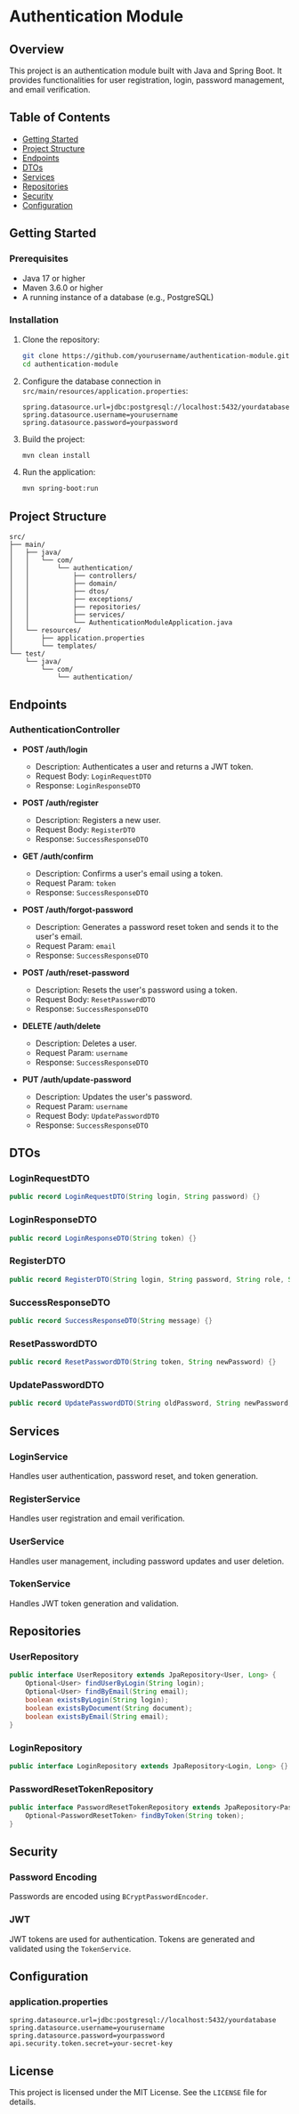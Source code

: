 # Authentication Module

## Overview

This project is an authentication module built with Java and Spring Boot. It provides functionalities for user registration, login, password management, and email verification.

## Table of Contents

- [Getting Started](#getting-started)
- [Project Structure](#project-structure)
- [Endpoints](#endpoints)
- [DTOs](#dtos)
- [Services](#services)
- [Repositories](#repositories)
- [Security](#security)
- [Configuration](#configuration)

## Getting Started

### Prerequisites

- Java 17 or higher
- Maven 3.6.0 or higher
- A running instance of a database (e.g., PostgreSQL)

### Installation

1. Clone the repository:
   ```sh
   git clone https://github.com/yourusername/authentication-module.git
   cd authentication-module
   ```

2. Configure the database connection in `src/main/resources/application.properties`:
   ```properties
   spring.datasource.url=jdbc:postgresql://localhost:5432/yourdatabase
   spring.datasource.username=yourusername
   spring.datasource.password=yourpassword
   ```

3. Build the project:
   ```sh
   mvn clean install
   ```

4. Run the application:
   ```sh
   mvn spring-boot:run
   ```

## Project Structure

```plaintext
src/
├── main/
│   ├── java/
│   │   └── com/
│   │       └── authentication/
│   │           ├── controllers/
│   │           ├── domain/
│   │           ├── dtos/
│   │           ├── exceptions/
│   │           ├── repositories/
│   │           ├── services/
│   │           └── AuthenticationModuleApplication.java
│   └── resources/
│       ├── application.properties
│       └── templates/
└── test/
    └── java/
        └── com/
            └── authentication/
```

## Endpoints

### AuthenticationController

- **POST /auth/login**
  - Description: Authenticates a user and returns a JWT token.
  - Request Body: `LoginRequestDTO`
  - Response: `LoginResponseDTO`

- **POST /auth/register**
  - Description: Registers a new user.
  - Request Body: `RegisterDTO`
  - Response: `SuccessResponseDTO`

- **GET /auth/confirm**
  - Description: Confirms a user's email using a token.
  - Request Param: `token`
  - Response: `SuccessResponseDTO`

- **POST /auth/forgot-password**
  - Description: Generates a password reset token and sends it to the user's email.
  - Request Param: `email`
  - Response: `SuccessResponseDTO`

- **POST /auth/reset-password**
  - Description: Resets the user's password using a token.
  - Request Body: `ResetPasswordDTO`
  - Response: `SuccessResponseDTO`

- **DELETE /auth/delete**
  - Description: Deletes a user.
  - Request Param: `username`
  - Response: `SuccessResponseDTO`

- **PUT /auth/update-password**
  - Description: Updates the user's password.
  - Request Param: `username`
  - Request Body: `UpdatePasswordDTO`
  - Response: `SuccessResponseDTO`

## DTOs

### LoginRequestDTO

```java
public record LoginRequestDTO(String login, String password) {}
```

### LoginResponseDTO

```java
public record LoginResponseDTO(String token) {}
```

### RegisterDTO

```java
public record RegisterDTO(String login, String password, String role, String document, String email) {}
```

### SuccessResponseDTO

```java
public record SuccessResponseDTO(String message) {}
```

### ResetPasswordDTO

```java
public record ResetPasswordDTO(String token, String newPassword) {}
```

### UpdatePasswordDTO

```java
public record UpdatePasswordDTO(String oldPassword, String newPassword, String confirmNewPassword) {}
```

## Services

### LoginService

Handles user authentication, password reset, and token generation.

### RegisterService

Handles user registration and email verification.

### UserService

Handles user management, including password updates and user deletion.

### TokenService

Handles JWT token generation and validation.

## Repositories

### UserRepository

```java
public interface UserRepository extends JpaRepository<User, Long> {
    Optional<User> findUserByLogin(String login);
    Optional<User> findByEmail(String email);
    boolean existsByLogin(String login);
    boolean existsByDocument(String document);
    boolean existsByEmail(String email);
}
```

### LoginRepository

```java
public interface LoginRepository extends JpaRepository<Login, Long> {}
```

### PasswordResetTokenRepository

```java
public interface PasswordResetTokenRepository extends JpaRepository<PasswordResetToken, Long> {
    Optional<PasswordResetToken> findByToken(String token);
}
```

## Security

### Password Encoding

Passwords are encoded using `BCryptPasswordEncoder`.

### JWT

JWT tokens are used for authentication. Tokens are generated and validated using the `TokenService`.

## Configuration

### application.properties

```properties
spring.datasource.url=jdbc:postgresql://localhost:5432/yourdatabase
spring.datasource.username=yourusername
spring.datasource.password=yourpassword
api.security.token.secret=your-secret-key
```

## License

This project is licensed under the MIT License. See the `LICENSE` file for details.
